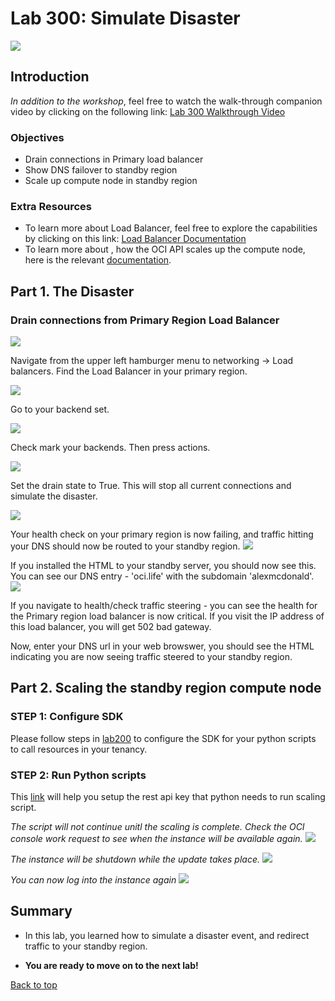 # Lab 300: Simulate Disaster
<!-- Comment out table of contents
## Table of Contents
[Introduction](#introduction)
-->

![](./screenshots/300screenshots/300intro.png)

## Introduction

*In addition to the workshop*, feel free to watch the walk-through companion video by clicking on the following link:
[Lab 300 Walkthrough Video]()

### Objectives
- Drain connections in Primary load balancer
- Show DNS failover to standby region
- Scale up compute node in standby region

### Extra Resources
-   To learn more about Load Balancer, feel free to explore the capabilities by clicking on this link: [Load Balancer Documentation](https://docs.cloud.oracle.com/en-us/iaas/Content/Balance/Concepts/balanceoverview.htm)
-   To learn more about , how the OCI API scales up the compute node, here is the relevant [documentation](https://docs.cloud.oracle.com/en-us/iaas/api/#/en/iaas/20160918/datatypes/UpdateInstanceDetails).

## Part 1. The Disaster

### Drain connections from Primary Region Load Balancer

![](./screenshots/300screenshots/1.png)

Navigate from the upper left hamburger menu to networking -> Load balancers. Find the Load Balancer in your primary region.

![](./screenshots/300screenshots/2.png)

Go to your backend set. 

![](./screenshots/300screenshots/3.png)

Check mark your backends. Then press actions.

![](./screenshots/300screenshots/4.png)

Set the drain state to True. This will stop all current connections and simulate the disaster. 

![](./screenshots/300screenshots/5.png)

Your health check on your primary region is now failing, and traffic hitting your DNS should now be routed to your standby region. 
![](./screenshots/300screenshots/300a.png)

If you installed the HTML to your standby server, you should now see this. You can see our DNS entry - 'oci.life' with the subdomain 'alexmcdonald'.
![](./screenshots/300screenshots/300c.png)

If you navigate to health/check traffic steering - you can see the health for the Primary region load balancer is now critical. If you visit the IP address of this load balancer, you will get 502 bad gateway. 

Now, enter your DNS url in your web browswer, you should see the HTML indicating you are now seeing traffic steered to your standby region. 

## Part 2. Scaling the standby region compute node

### **STEP 1**: Configure SDK

Please follow steps in [lab200](https://github.com/arshyasharifian/DR_DNS/blob/master/LabGuide200.md) to configure the SDK for your python scripts to call resources in your tenancy.

### **STEP 2**: Run Python scripts

This [link](https://docs.cloud.oracle.com/en-us/iaas/Content/API/Concepts/apisigningkey.htm#Required_Keys_and_OCIDs) will help you setup the rest api key that python needs to run scaling script.

*The script will not continue unitl the scaling is complete. Check the OCI console work request to see when the instance will be available again.*
![](./screenshots/300screenshots/python-scaling.PNG)

*The instance will be shutdown while the update takes place.*
![](./screenshots/300screenshots/Scaling-Start.PNG)

*You can now log into the instance again*
![](./screenshots/300screenshots/Scaling-Finished.PNG)

## Summary

-   In this lab, you learned how to simulate a disaster event, and redirect traffic to your standby region.

-   **You are ready to move on to the next lab!**

[Back to top](#introduction)

